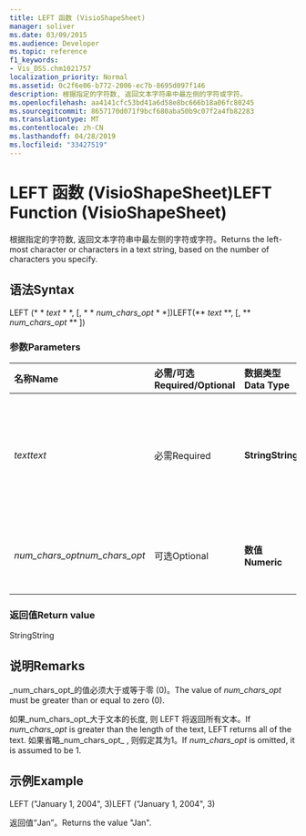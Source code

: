 ```yaml
---
title: LEFT 函数 (VisioShapeSheet)
manager: soliver
ms.date: 03/09/2015
ms.audience: Developer
ms.topic: reference
f1_keywords:
- Vis_DSS.chm1021757
localization_priority: Normal
ms.assetid: 0c2f6e06-b772-2006-ec7b-8695d097f146
description: 根据指定的字符数, 返回文本字符串中最左侧的字符或字符。
ms.openlocfilehash: aa4141cfc53bd41a6d58e8bc666b18a06fc80245
ms.sourcegitcommit: 8657170d071f9bcf680aba50b9c07f2a4fb82283
ms.translationtype: MT
ms.contentlocale: zh-CN
ms.lasthandoff: 04/28/2019
ms.locfileid: "33427519"
---
```

# <a name="left-function-visioshapesheet"></a><span data-ttu-id="5c7a5-103">LEFT 函数 (VisioShapeSheet)</span><span class="sxs-lookup"><span data-stu-id="5c7a5-103">LEFT Function (VisioShapeSheet)</span></span>

<span data-ttu-id="5c7a5-104">根据指定的字符数, 返回文本字符串中最左侧的字符或字符。</span><span class="sxs-lookup"><span data-stu-id="5c7a5-104">Returns the left-most character or characters in a text string, based on the number of characters you specify.</span></span>
  
## <a name="syntax"></a><span data-ttu-id="5c7a5-105">语法</span><span class="sxs-lookup"><span data-stu-id="5c7a5-105">Syntax</span></span>

<span data-ttu-id="5c7a5-106">LEFT (\* \* *text* \* \*, [, \* \* *num_chars_opt* \* \*])</span><span class="sxs-lookup"><span data-stu-id="5c7a5-106">LEFT(\*\* *text* \*\*, [, \*\* *num_chars_opt* \*\* ])</span></span> 
  
### <a name="parameters"></a><span data-ttu-id="5c7a5-107">参数</span><span class="sxs-lookup"><span data-stu-id="5c7a5-107">Parameters</span></span>

|<span data-ttu-id="5c7a5-108">**名称**</span><span class="sxs-lookup"><span data-stu-id="5c7a5-108">**Name**</span></span>|<span data-ttu-id="5c7a5-109">**必需/可选**</span><span class="sxs-lookup"><span data-stu-id="5c7a5-109">**Required/Optional**</span></span>|<span data-ttu-id="5c7a5-110">**数据类型**</span><span class="sxs-lookup"><span data-stu-id="5c7a5-110">**Data Type**</span></span>|<span data-ttu-id="5c7a5-111">**说明**</span><span class="sxs-lookup"><span data-stu-id="5c7a5-111">**Description**</span></span>|
|:-----|:-----|:-----|:-----|
| <span data-ttu-id="5c7a5-112">_text_</span><span class="sxs-lookup"><span data-stu-id="5c7a5-112">_text_</span></span> <br/> |<span data-ttu-id="5c7a5-113">必需</span><span class="sxs-lookup"><span data-stu-id="5c7a5-113">Required</span></span>  <br/> |<span data-ttu-id="5c7a5-114">**String**</span><span class="sxs-lookup"><span data-stu-id="5c7a5-114">**String**</span></span> <br/> |<span data-ttu-id="5c7a5-115">包含要提取的字符的文本字符串。</span><span class="sxs-lookup"><span data-stu-id="5c7a5-115">The text string that contains the characters you want to extract.</span></span>  <br/> |
| <span data-ttu-id="5c7a5-116">_num_chars_opt_</span><span class="sxs-lookup"><span data-stu-id="5c7a5-116">_num_chars_opt_</span></span> <br/> |<span data-ttu-id="5c7a5-117">可选</span><span class="sxs-lookup"><span data-stu-id="5c7a5-117">Optional</span></span>  <br/> |<span data-ttu-id="5c7a5-118">**数值**</span><span class="sxs-lookup"><span data-stu-id="5c7a5-118">**Numeric**</span></span> <br/> |<span data-ttu-id="5c7a5-119">要提取的字符数。</span><span class="sxs-lookup"><span data-stu-id="5c7a5-119">The number of characters you want to extract.</span></span>  <br/> |
   
### <a name="return-value"></a><span data-ttu-id="5c7a5-120">返回值</span><span class="sxs-lookup"><span data-stu-id="5c7a5-120">Return value</span></span>

<span data-ttu-id="5c7a5-121">String</span><span class="sxs-lookup"><span data-stu-id="5c7a5-121">String</span></span>
  
## <a name="remarks"></a><span data-ttu-id="5c7a5-122">说明</span><span class="sxs-lookup"><span data-stu-id="5c7a5-122">Remarks</span></span>

<span data-ttu-id="5c7a5-123">_num_chars_opt_的值必须大于或等于零 (0)。</span><span class="sxs-lookup"><span data-stu-id="5c7a5-123">The value of  _num_chars_opt_ must be greater than or equal to zero (0).</span></span> 
  
<span data-ttu-id="5c7a5-124">如果_num_chars_opt_大于文本的长度, 则 LEFT 将返回所有文本。</span><span class="sxs-lookup"><span data-stu-id="5c7a5-124">If  _num_chars_opt_ is greater than the length of the text, LEFT returns all of the text.</span></span> <span data-ttu-id="5c7a5-125">如果省略_num_chars_opt_ , 则假定其为1。</span><span class="sxs-lookup"><span data-stu-id="5c7a5-125">If  _num_chars_opt_ is omitted, it is assumed to be 1.</span></span> 
  
## <a name="example"></a><span data-ttu-id="5c7a5-126">示例</span><span class="sxs-lookup"><span data-stu-id="5c7a5-126">Example</span></span>

<span data-ttu-id="5c7a5-127">LEFT ("January 1, 2004", 3)</span><span class="sxs-lookup"><span data-stu-id="5c7a5-127">LEFT ("January 1, 2004", 3)</span></span> 
  
<span data-ttu-id="5c7a5-128">返回值“Jan”。</span><span class="sxs-lookup"><span data-stu-id="5c7a5-128">Returns the value "Jan".</span></span> 
  

